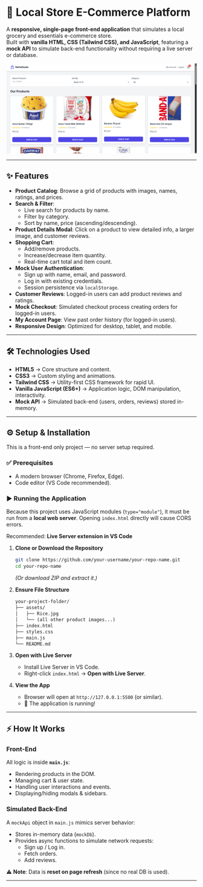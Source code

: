 # 🛒 Local Store E-Commerce Platform

A **responsive, single-page front-end application** that simulates a local grocery and essentials e-commerce store.  
Built with **vanilla HTML, CSS (Tailwind CSS), and JavaScript**, featuring a **mock API** to simulate back-end functionality without requiring a live server or database.

![Screenshot](./Demo.png)  

---

## ✨ Features

- **Product Catalog**: Browse a grid of products with images, names, ratings, and prices.  
- **Search & Filter**:  
  - Live search for products by name.  
  - Filter by category.  
  - Sort by name, price (ascending/descending).  
- **Product Details Modal**: Click on a product to view detailed info, a larger image, and customer reviews.  
- **Shopping Cart**:  
  - Add/remove products.  
  - Increase/decrease item quantity.  
  - Real-time cart total and item count.  
- **Mock User Authentication**:  
  - Sign up with name, email, and password.  
  - Log in with existing credentials.  
  - Session persistence via `localStorage`.  
- **Customer Reviews**: Logged-in users can add product reviews and ratings.  
- **Mock Checkout**: Simulated checkout process creating orders for logged-in users.  
- **My Account Page**: View past order history (for logged-in users).  
- **Responsive Design**: Optimized for desktop, tablet, and mobile.  

---

## 🛠️ Technologies Used

- **HTML5** → Core structure and content.  
- **CSS3** → Custom styling and animations.  
- **Tailwind CSS** → Utility-first CSS framework for rapid UI.  
- **Vanilla JavaScript (ES6+)** → Application logic, DOM manipulation, interactivity.  
- **Mock API** → Simulated back-end (users, orders, reviews) stored in-memory.  

---

## ⚙️ Setup & Installation

This is a front-end only project — no server setup required.  

### ✅ Prerequisites
- A modern browser (Chrome, Firefox, Edge).  
- Code editor (VS Code recommended).  

### ▶️ Running the Application
Because this project uses JavaScript modules (`type="module"`), it must be run from a **local web server**. Opening `index.html` directly will cause CORS errors.  

Recommended: **Live Server extension in VS Code**  

1. **Clone or Download the Repository**
   ```bash
   git clone https://github.com/your-username/your-repo-name.git
   cd your-repo-name
   ```
   *(Or download ZIP and extract it.)*

2. **Ensure File Structure**
   ```
   your-project-folder/
   ├── assets/
   │   ├── Rice.jpg
   │   └── (all other product images...)
   ├── index.html
   ├── styles.css
   ├── main.js
   └── README.md
   ```

3. **Open with Live Server**
   - Install Live Server in VS Code.  
   - Right-click `index.html` → **Open with Live Server**.  

4. **View the App**
   - Browser will open at `http://127.0.0.1:5500` (or similar).  
   - 🎉 The application is running!  

---

## ⚡ How It Works

### Front-End
All logic is inside **`main.js`**:
- Rendering products in the DOM.  
- Managing cart & user state.  
- Handling user interactions and events.  
- Displaying/hiding modals & sidebars.  

### Simulated Back-End
A `mockApi` object in `main.js` mimics server behavior:
- Stores in-memory data (`mockDb`).  
- Provides async functions to simulate network requests:  
  - Sign up / Log in.  
  - Fetch orders.  
  - Add reviews.  

⚠️ **Note**: Data is **reset on page refresh** (since no real DB is used).  

---

